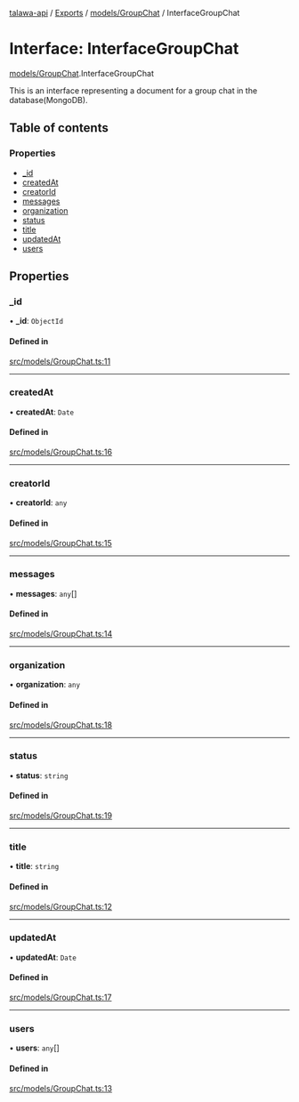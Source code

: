 [talawa-api](../README.md) / [Exports](../modules.md) / [models/GroupChat](../modules/models_GroupChat.md) / InterfaceGroupChat

# Interface: InterfaceGroupChat

[models/GroupChat](../modules/models_GroupChat.md).InterfaceGroupChat

This is an interface representing a document for a group chat in the database(MongoDB).

## Table of contents

### Properties

- [\_id](models_GroupChat.InterfaceGroupChat.md#_id)
- [createdAt](models_GroupChat.InterfaceGroupChat.md#createdat)
- [creatorId](models_GroupChat.InterfaceGroupChat.md#creatorid)
- [messages](models_GroupChat.InterfaceGroupChat.md#messages)
- [organization](models_GroupChat.InterfaceGroupChat.md#organization)
- [status](models_GroupChat.InterfaceGroupChat.md#status)
- [title](models_GroupChat.InterfaceGroupChat.md#title)
- [updatedAt](models_GroupChat.InterfaceGroupChat.md#updatedat)
- [users](models_GroupChat.InterfaceGroupChat.md#users)

## Properties

### \_id

• **\_id**: `ObjectId`

#### Defined in

[src/models/GroupChat.ts:11](https://github.com/PalisadoesFoundation/talawa-api/blob/c766886/src/models/GroupChat.ts#L11)

___

### createdAt

• **createdAt**: `Date`

#### Defined in

[src/models/GroupChat.ts:16](https://github.com/PalisadoesFoundation/talawa-api/blob/c766886/src/models/GroupChat.ts#L16)

___

### creatorId

• **creatorId**: `any`

#### Defined in

[src/models/GroupChat.ts:15](https://github.com/PalisadoesFoundation/talawa-api/blob/c766886/src/models/GroupChat.ts#L15)

___

### messages

• **messages**: `any`[]

#### Defined in

[src/models/GroupChat.ts:14](https://github.com/PalisadoesFoundation/talawa-api/blob/c766886/src/models/GroupChat.ts#L14)

___

### organization

• **organization**: `any`

#### Defined in

[src/models/GroupChat.ts:18](https://github.com/PalisadoesFoundation/talawa-api/blob/c766886/src/models/GroupChat.ts#L18)

___

### status

• **status**: `string`

#### Defined in

[src/models/GroupChat.ts:19](https://github.com/PalisadoesFoundation/talawa-api/blob/c766886/src/models/GroupChat.ts#L19)

___

### title

• **title**: `string`

#### Defined in

[src/models/GroupChat.ts:12](https://github.com/PalisadoesFoundation/talawa-api/blob/c766886/src/models/GroupChat.ts#L12)

___

### updatedAt

• **updatedAt**: `Date`

#### Defined in

[src/models/GroupChat.ts:17](https://github.com/PalisadoesFoundation/talawa-api/blob/c766886/src/models/GroupChat.ts#L17)

___

### users

• **users**: `any`[]

#### Defined in

[src/models/GroupChat.ts:13](https://github.com/PalisadoesFoundation/talawa-api/blob/c766886/src/models/GroupChat.ts#L13)
